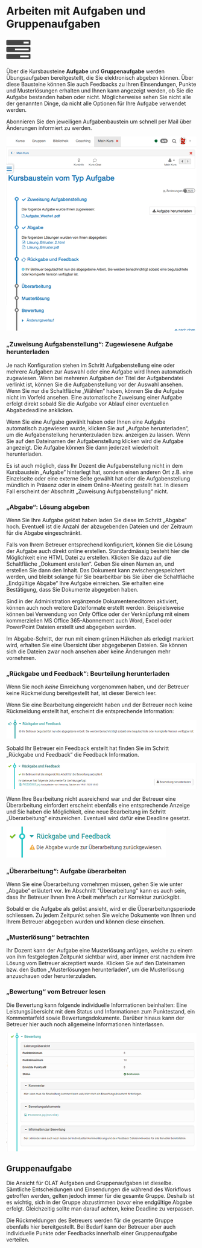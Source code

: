 # Arbeiten mit Aufgaben und Gruppenaufgaben

![](assets/task.png)

Über die Kursbausteine **Aufgabe** und **Gruppenaufgabe** werden
Übungsaufgaben bereitgestellt, die Sie elektronisch abgeben können. Über diese
Bausteine können Sie auch Feedbacks zu Ihren Einsendungen, Punkte und
Musterlösungen erhalten und Ihnen kann angezeigt werden, ob Sie die Aufgabe
bestanden haben oder nicht. Möglicherweise sehen Sie nicht alle der genannten
Dinge, da nicht alle Optionen für Ihre Aufgabe verwendet werden.

Abonnieren Sie den jeweiligen Aufgabenbaustein um schnell per Mail über
Änderungen informiert zu werden.

![](assets/task.gif)

### „Zuweisung Aufgabenstellung“:  Zugewiesene Aufgabe herunterladen

Je nach Konfiguration stehen im Schritt Aufgabenstellung eine oder mehrere
Aufgaben zur Auswahl oder eine Aufgabe wird Ihnen automatisch zugewiesen. Wenn
bei mehreren Aufgaben der Titel der Aufgabendatei verlinkt ist, können Sie die
Aufgabenstellung vor der Auswahl ansehen. Wenn Sie nur die Schaltfläche
„Wählen“ haben, können Sie die Aufgabe nicht im Vorfeld ansehen. Eine
automatische Zuweisung einer Aufgabe erfolgt direkt sobald Sie die Aufgabe vor
Ablauf einer eventuellen Abgabedeadline anklicken.

Wenn Sie eine Aufgabe gewählt haben oder Ihnen eine Aufgabe automatisch
zugewiesen wurde, klicken Sie auf „Aufgabe herunterladen“, um die
Aufgabenstellung herunterzuladen bzw. anzeigen zu lassen. Wenn Sie auf den
Dateinamen der Aufgabenstellung klicken wird die Aufgabe angezeigt. Die
Aufgabe können Sie dann jederzeit wiederholt herunterladen.

Es ist auch möglich, dass Ihr Dozent die Aufgabenstellung nicht in dem
Kursbaustein „Aufgabe“ hinterlegt hat, sondern einen anderen Ort z.B. eine
Einzelseite oder eine externe Seite gewählt hat oder die Aufgabenstellung
mündlich in Präsenz oder in einem Online-Meeting gestellt hat. In diesem Fall
erscheint der Abschnitt „Zuweisung Aufgabenstellung“ nicht.

### „Abgabe“: Lösung abgeben

Wenn Sie Ihre Aufgabe gelöst haben laden Sie diese im Schritt „Abgabe“ hoch.
Eventuell ist die Anzahl der abzugebenden Dateien und der Zeitraum für die
Abgabe eingeschränkt.

Falls von Ihrem Betreuer entsprechend konfiguriert, können Sie die Lösung der
Aufgabe auch direkt online erstellen. Standardmässig besteht hier die
Möglichkeit eine HTML Datei zu erstellen. Klicken Sie dazu auf die
Schaltfläche „Dokument erstellen“. Geben Sie einen Namen an, und erstellen Sie
dann den Inhalt. Das Dokument kann zwischengespeichert werden, und bleibt
solange für Sie bearbeitbar bis Sie über die Schaltfläche „Endgültige Abgabe“
Ihre Aufgabe einreichen. Sie erhalten eine Bestätigung, dass Sie Dokumente
abgegeben haben.

Sind in der Administration ergänzende Dokumenteneditoren aktiviert, können
auch noch weitere Dateiformate erstellt werden. Beispielsweise können bei
Verwendung von Only Office oder der Verknüpfung mit einem kommerziellen MS
Office 365-Abonnement auch Word, Excel oder PowerPoint Dateien erstellt und
abgegeben werden.

Im Abgabe-Schritt, der nun mit einem grünen Häkchen als erledigt markiert
wird, erhalten Sie eine Übersicht über abgegebenen Dateien. Sie können sich
die Dateien zwar noch ansehen aber keine Änderungen mehr vornehmen.

### „Rückgabe und Feedback“: Beurteilung herunterladen

Wenn Sie noch _keine_ Einreichung vorgenommen haben, und der Betreuer keine
Rückmeldung bereitgestellt hat, ist dieser Bereich leer.

Wenn Sie eine Bearbeitung eingereicht haben und der Betreuer noch keine
Rückmeldung erstellt hat, erscheint die entsprechende Information:

![](assets/Rueckgabe_Info.png)

Sobald Ihr Betreuer ein Feedback erstellt hat finden Sie im Schritt „Rückgabe
und Feedback“ die Feedback Information.

![](assets/Rueckgabe_Info_akzeptiert.png)

Wenn Ihre Bearbeitung nicht ausreichend war und der Betreuer eine
Überarbeitung einfordert erscheint ebenfalls eine entsprechende Anzeige und
Sie haben die Möglichkeit, eine neue Bearbeitung im Schritt „Überarbeitung“
einzureichen. Eventuell wird dafür eine Deadline gesetzt.

![](assets/Rueckgabe_ueberareiten.png)

### „Überarbeitung“: Aufgabe überarbeiten

Wenn Sie eine Überarbeitung vornehmen müssen, gehen Sie wie unter „Abgabe“
erläutert vor. Im Abschnitt "Überarbeitung" kann es auch sein, dass Ihr
Betreuer Ihnen Ihre Arbeit mehrfach zur Korrektur zurückgibt.

Sobald er die Aufgabe als gelöst ansieht, wird er die Überarbeitungsperiode
schliessen. Zu jedem Zeitpunkt sehen Sie welche Dokumente von Ihnen und Ihrem
Betreuer abgegeben wurden und können diese einsehen.

### „Musterlösung“ betrachten

Ihr Dozent kann der Aufgabe eine Musterlösung anfügen, welche zu einem von ihm
festgelegten Zeitpunkt sichtbar wird, aber immer erst nachdem ihre Lösung vom
Betreuer akzeptiert wurde. Klicken Sie auf den Dateinamen bzw. den Button
„Musterlösungen herunterladen“, um die Musterlösung anzuschauen oder
herunterzuladen.

### „Bewertung“ vom Betreuer lesen

Die Bewertung kann folgende individuelle Informationen beinhalten: Eine
Leistungsübersicht mit dem Status und Informationen zum Punktestand, ein
Kommentarfeld sowie Bewertungsdokumente. Darüber hinaus kann der Betreuer hier
auch noch allgemeine Informationen hinterlassen.

![](assets/Bewertung_Info.png)

## Gruppenaufgabe

Die Ansicht für OLAT Aufgaben und Gruppenaufgaben ist dieselbe. Sämtliche
Entscheidungen und Einsendungen die während des Workflows getroffen werden,
gelten jedoch immer für die gesamte Gruppe. Deshalb ist es wichtig, sich in
der Gruppe abzustimmen _bevor_ eine endgültige Abgabe erfolgt. Gleichzeitig
sollte man darauf achten, keine Deadline zu verpassen.

Die Rückmeldungen des Betreuers werden für die gesamte Gruppe ebenfalls hier
bereitgestellt. Bei Bedarf kann der Betreuer aber auch individuelle Punkte
oder Feedbacks innerhalb einer Gruppenaufgabe verteilen.

